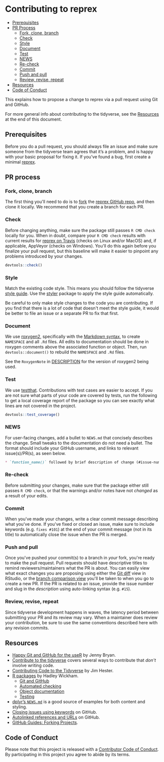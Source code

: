 # Contributing to reprex

-   [Prerequisites](#prerequisites)
-   [PR Process](#pr-process)
    -   [Fork, clone, branch](#fork-clone-branch)
    -   [Check](#check)
    -   [Style](#style)
    -   [Document](#document)
    -   [Test](#test)
    -   [NEWS](#news)
    -   [Re-check](#re-check)
    -   [Commit](#commit)
    -   [Push and pull](#push-and-pull)
    -   [Review, revise, repeat](#review-revise-repeat)
-   [Resources](#resources)
-   [Code of Conduct](#code-of-conduct)

This explains how to propose a change to reprex via a pull request using
Git and GitHub. 

For more general info about contributing to the tidyverse, see the 
[Resources](#resources) at the end of this document.

## Prerequisites

Before you do a pull request, you should always file an issue and make sure
someone from the tidyverse team agrees that it’s a problem, and is happy with
your basic proposal for fixing it. If you’ve found a bug, first create a minimal
[reprex](https://www.tidyverse.org/help/#reprex).

## PR process

### Fork, clone, branch

The first thing you'll need to do is to [fork](https://help.github.com/articles/fork-a-repo/) 
the [reprex GitHub repo](https://github.com/tidyverse/reprex), and 
then clone it locally. We recommend that you create a branch for each PR.

### Check

Before changing anything, make sure the package still passes `R CMD check`
locally for you. When in doubt, compare your `R CMD check` results with current
results for [reprex on Travis](https://travis-ci.org/tidyverse/reprex) (checks on Linux and/or 
MacOS) and, if applicable, AppVeyor (checks on Windows). You'll do this again
before you finalize your pull request, but this baseline will make it easier to
pinpoint any problems introduced by your changes.

``` r
devtools::check()
```

### Style

Match the existing code style. This means you should follow the tidyverse 
[style guide](http://style.tidyverse.org). Use the 
[styler](https://CRAN.R-project.org/package=styler) package to apply the style 
guide automatically.


Be careful to only make style changes to the code you are contributing. If you
find that there is a lot of code that doesn't meet the style guide, it would be
better to file an issue or a separate PR to fix that first.

### Document

We use [roxygen2](https://cran.r-project.org/package=roxygen2),
specifically with the [Markdown syntax](https://cran.r-project.org/web/packages/roxygen2/vignettes/markdown.html),
to create `NAMESPACE` and all `.Rd` files. All edits to documentation
should be done in roxygen comments above the associated function or
object. Then, run `devtools::document()` to rebuild the `NAMESPACE` and `.Rd` 
files.

See the `RoxygenNote` in [DESCRIPTION](DESCRIPTION) for the version of
roxygen2 being used. 

### Test

We use [testthat](https://cran.r-project.org/package=testthat). Contributions
with test cases are easier to accept. If you are not sure what parts of your
code are covered by tests, run the following to get a local coverage report of
the package so you can see exactly what lines are not covered in the project.

``` r
devtools::test_coverage()
```

### NEWS

For user-facing changes, add a bullet to `NEWS.md` that concisely describes
the change. Small tweaks to the documentation do not need a bullet. The format
should include your GitHub username, and links to relevant issue(s)/PR(s), as
seen below.

```md
* `function_name()` followed by brief description of change (#issue-num, @your-github-user-name)
```

### Re-check

Before submitting your changes, make sure that the package either still
passes `R CMD check`, or that the warnings and/or notes have not _changed_
as a result of your edits.

### Commit

When you've made your changes, write a clear commit message describing what
you've done. If you've fixed or closed an issue, make sure to include keywords
(e.g. `fixes #101`) at the end of your commit message (not in its
title) to automatically close the issue when the PR is merged.

### Push and pull

Once you've pushed your commit(s) to a branch in _your_ fork, you're ready to
make the pull request. Pull requests should have descriptive titles to remind
reviewers/maintainers what the PR is about. You can easily view what exact
changes you are proposing using either the [Git diff](http://r-pkgs.had.co.nz/git.html#git-status) 
view in RStudio, or the [branch comparison view](https://help.github.com/articles/creating-a-pull-request/) 
you'll be taken to when you go to create a new PR. If the PR is related to an 
issue, provide the issue number and slug in the _description_ using 
auto-linking syntax (e.g. `#15`).

### Review, revise, repeat

Since tidyverse development happens in waves, the latency period between
submitting your PR and its review may vary. When a maintainer does review
your contribution, be sure to use the same conventions described here with any
revision commits.

## Resources

* [Happy Git and GitHub for the useR](http://happygitwithr.com/) by Jenny Bryan.
* [Contribute to the tidyverse](https://www.tidyverse.org/contribute/) covers
several ways to contribute that _don't_ involve writing code.
* [Contributing Code to the Tidyverse](http://www.jimhester.com/2017/08/08/contributing/) 
by Jim Hester.
* [R packages](http://r-pkgs.had.co.nz/) by Hadley Wickham.
  - [Git and GitHub](http://r-pkgs.had.co.nz/git.html)
  - [Automated checking](http://r-pkgs.had.co.nz/check.html)
  - [Object documentation](http://r-pkgs.had.co.nz/man.html)
  - [Testing](http://r-pkgs.had.co.nz/tests.html)
* [dplyr’s `NEWS.md`](https://github.com/tidyverse/dplyr/blob/master/NEWS.md) is
a good source of examples for both content and styling.
* [Closing issues using keywords](https://help.github.com/articles/closing-issues-using-keywords/)
on GitHub.
* [Autolinked references and URLs](https://help.github.com/articles/autolinked-references-and-urls/)
on GitHub.
* [GitHub Guides: Forking Projects](https://guides.github.com/activities/forking/).

## Code of Conduct

Please note that this project is released with a [Contributor Code of
Conduct](CODE_OF_CONDUCT.md). By participating in this project you agree to
abide by its terms.
